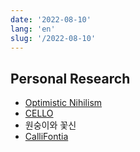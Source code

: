 ```yaml
---
date: '2022-08-10'
lang: 'en'
slug: '/2022-08-10'
---
```


## Personal Research

- [Optimistic Nihilism](./../.././docs/pages/Optimistic%20Nihilism.md)
- [CELLO](./../.././docs/pages/CELLO.md)
- 원숭이와 꽃신
- [CalliFontia](./../.././docs/pages/CalliFontia.md)

<head>
  <html lang="en-US"/>
</head>
